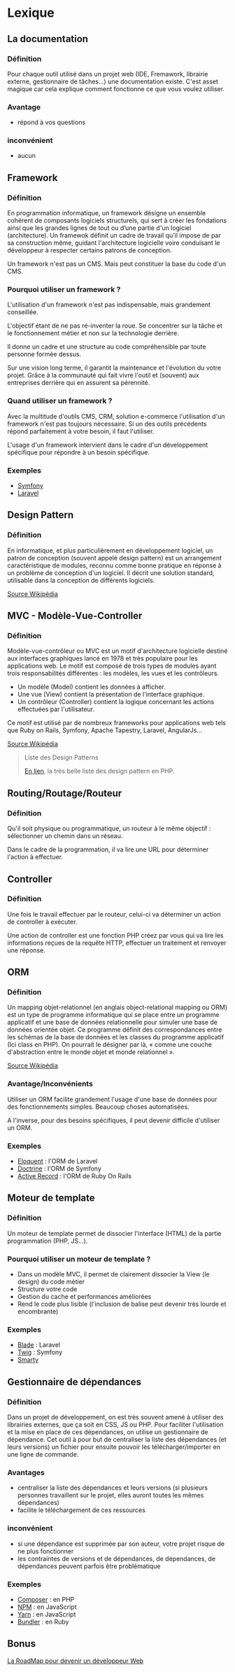 # Lexique

## La documentation

### Définition
Pour chaque outil utilisé dans un projet web (IDE, Fremawork, librairie externe, gestionnaire de tâches...) une documentation existe.
C'est asset magique car cela explique comment fonctionne ce que vous voulez utiliser.

### Avantage
- répond à vos questions

### inconvénient
- aucun

## Framework

### Définition
En programmation informatique, un framework désigne un ensemble cohérent de composants logiciels structurels, qui sert à créer les fondations ainsi que les grandes lignes de tout ou d’une partie d'un logiciel (architecture). 
Un framewok définit un cadre de travail qu'il impose de par sa construction même, guidant l'architecture logicielle voire conduisant le développeur à respecter certains patrons de conception.
 
Un framework n'est pas un CMS. Mais peut constituer la base du code d'un CMS.

### Pourquoi utiliser un framework ?
L'utilisation d'un framework n'est pas indispensable, mais grandement conseillée.

L'objectif étant de ne pas ré-inventer la roue. Se concentrer sur la tâche et le fonctionnement métier et non sur la technologie derrière.

Il donne un cadre et une structure au code compréhensible par toute personne formée dessus.

Sur une vision long terme, il garantit la maintenance et l'évolution du votre projet. Grâce à la communauté qui fait vivre l'outil et (souvent) aux entreprises derrière qui en assurent sa pérennité.

### Quand utiliser un framework ?

Avec la multitude d'outils CMS, CRM, solution e-commerce l'utilisation d'un framework n'est pas toujours nécessaire.
Si un des outils précédents répond parfaitement à votre besoin, il faut l'utiliser.

L'usage d'un framework intervient dans le cadre d'un développement spécifique pour répondre à un besoin spécifique.

### Exemples

- [Symfony](https://symfony.com/)
- [Laravel](https://laravel.com/)

## Design Pattern

### Définition

En informatique, et plus particulièrement en développement logiciel, un patron de conception (souvent appelé design pattern) est un arrangement caractéristique de modules, reconnu comme bonne pratique en réponse à un problème de conception d'un logiciel. Il décrit une solution standard, utilisable dans la conception de différents logiciels.

[Source Wikipédia](https://fr.wikipedia.org/wiki/Patron_de_conception)

## MVC - Modèle-Vue-Controller

### Définition

Modèle-vue-contrôleur ou MVC est un motif d'architecture logicielle destiné aux interfaces graphiques lancé en 1978 et très populaire pour les applications web. Le motif est composé de trois types de modules ayant trois responsabilités différentes : les modèles, les vues et les contrôleurs.
- Un modèle (Model) contient les données à afficher.
- Une vue (View) contient la présentation de l'interface graphique.
- Un contrôleur (Controller) contient la logique concernant les actions effectuées par l'utilisateur.

Ce motif est utilisé par de nombreux frameworks pour applications web tels que Ruby on Rails, Symfony, Apache Tapestry, Laravel, AngularJs...

[Source Wikipédia](https://fr.wikipedia.org/wiki/Mod%C3%A8le-vue-contr%C3%B4leur)

> Liste des Design Patterns
>
> [En lien](https://github.com/domnikl/DesignPatternsPHP), la très belle liste des design pattern en PHP.

## Routing/Routage/Routeur

### Définition
Qu'il soit physique ou programmatique, un routeur à le même objectif : sélectionner un chemin dans un réseau.

Dans le cadre de la programmation, il va lire une URL pour déterminer l'action à effectuer.

## Controller

### Définition

Une fois le travail effectuer par le routeur, celui-ci va déterminer un action de controller à exécuter.

Une action de controller est une fonction PHP créez par vous qui va lire les informations reçues de la requête HTTP, effectuer un traitement et renvoyer une réponse.

## ORM

### Définition

Un mapping objet-relationnel (en anglais object-relational mapping ou ORM) est un type de programme informatique qui se place entre un programme applicatif et une base de données relationnelle pour simuler une base de données orientée objet. 
Ce programme définit des correspondances entre les schémas de la base de données et les classes du programme applicatif (Ici class en PHP). 
On pourrait le désigner par là, « comme une couche d'abstraction entre le monde objet et monde relationnel ». 

[Source Wikipédia](https://fr.wikipedia.org/wiki/Mapping_objet-relationnel)

### Avantage/Inconvénients

Utiliser un ORM facilite grandement l'usage d'une base de données pour des fonctionnements simples. Beaucoup choses automatisées.

A l'inverse, pour des besoins spécifiques, il peut devenir difficile d'utiliser un ORM.
 

### Exemples

- [Eloquent](https://laravel.com/docs/5.7/eloquent) : l'ORM de Laravel
- [Doctrine](https://www.doctrine-project.org/) : l'ORM de Symfony
- [Active Record](https://guides.rubyonrails.org/active_record_basics.html) : l'ORM de Ruby On Rails


## Moteur de template

### Définition

Un moteur de template permet de dissocier l'interface (HTML) de la partie programmation (PHP, JS...).

### Pourquoi utiliser un moteur de template ?

- Dans un modèle MVC, il permet de clairement dissocier la View (le design) du code métier
- Structure votre code 
- Gestion du cache et performances améliorées
- Rend le code plus lisible (l'inclusion de balise <?php ?> peut devenir très lourde et encombrante)

### Exemples

- [Blade](https://laravel.com/docs/5.8/blade) : Laravel
- [Twig](https://twig.symfony.com/) : Symfony
- [Smarty](https://www.smarty.net/)


## Gestionnaire de dépendances 

### Définition

Dans un projet de développement, on est très souvent amené à utiliser des librairies externes, que ça soit en CSS, JS ou PHP. 
Pour faciliter l'utilisation et la mise en place de ces dépendances, on utilise un gestionnaire de dépendance.
Cet outil à pour but de centraliser la liste des dépendances (et leurs versions) un fichier pour ensuite pouvoir les télécharger/importer en une ligne de commande.

### Avantages
- centraliser la liste des dépendances et leurs versions (si plusieurs personnes travaillent sur le projet, elles auront toutes les mêmes dépendances)
- facilite le téléchargement de ces ressources

### inconvénient
- si une dépendance est supprimée par son auteur, votre projet risque de ne plus fonctionner
- les contraintes de versions et de dépendances, de dépendances, de dépendances peuvent parfois être problématique

### Exemples

- [Composer](https://getcomposer.org/) : en PHP
- [NPM](https://www.npmjs.com/) : en JavaScript
- [Yarn](https://yarnpkg.com/) : en JavaScript 
- [Bundler](https://bundler.io/) : en Ruby


## Bonus

[La RoadMap pour devenir un développeur Web](https://github.com/kamranahmedse/developer-roadmap)